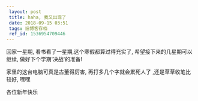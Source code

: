 ```yaml
---
 layout: post
 title: haha, 我又出现了
 date: 2018-09-15 03:51
 tags: 旧博客存档
 ref_id: 1536954709446
---
```

回家一星期, 看书看了一星期,这个寒假都算过得充实了, 希望接下来的几星期可以继续, 做好下个学期'决战'的准备!  
  
家里的这台电脑可真是古董得厉害, 再打多几个字就会累死人了 ,还是草草收笔比较好, 嘿嘿  
  
各位新年快乐

